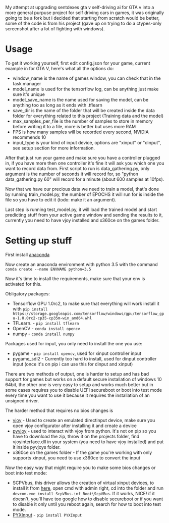 My attempt at upgrading sentdexes gta v self-driving ai for GTA v into a more
general purpuse project for self driving cars in games, it was
originally going to be a fork but i decided that starting from scratch
would be better, some of the code is from his project (gave up on trying to do a
ctypes-only screenshot after a lot of fighting with windows).


# Usage
To get it working yourself, first edit config.json for your game,
current example in for GTA V, here's what all the options do:

 * window_name is the name of games window, you can check that in the task manager
 * model_name is used for the tensorflow log, can be anything just make sure it's unique
 * model_save_name is the name used for saving the model, can be anything too as long as it ends with .tflearn
 * save_dir is the name of the folder that will be created inside the data folder for everything related to this project (Training data and the model)
 * max_samples_per_file is the number of samples to store in memory before writing it to a file, more is better but uses more RAM
 * FPS is how many samples will be recorded every second, NVIDIA recommends 10
 * input_type is your kind of input device, options are "xinput" or "dinput", see setup section for more information.

After that just run your game and make sure you have a controller plugged in,
if you have more then one controller it's fine it will ask you which one you want
to record data from. First script to run is data_gathering.py, only argument is
the number of seconds it will record for, so "python data_gathering.py 60" will
record for a minute (about 600 samples at 10fps).

Now that we have our precious data we need to train a model, that's done by running
train_model.py, the number of EPOCHS it will run for is inside the file so you have
to edit it (todo: make it an argument).

Last step is running test_model.py, it will load the trained model and
start predicting stuff from your active game window and sending the results to it,
currently you need to have vjoy installed and x360ce on the games folder.

# Setting up stuff

First install [anaconda](https://www.continuum.io/downloads)

Now create an anaconda environment with python 3.5 with the command `conda create
--name ENVNAME python=3.5`

Now it's time to install the requirements, make sure that your env is activated for this.

Obligatory packages:

 * Tensorflow GPU 1.0rc2, to make sure that everything will work install it with
 `pip install https://storage.googleapis.com/tensorflow/windows/gpu/tensorflow_gpu-1.0.0rc2-cp35-cp35m-win_amd64.whl`
 * TFLearn. - `pip install tflearn`
 * OpenCV - `conda install opencv`
 * numpy - `conda install numpy`

Packages used for input, you only need to install the one you use:

 * pygame -  `pip install opencv`, used for xinput controller input
 * pygame_sdl2 - Currently too hard to install, used for dinput controller input (once it's on pip i can use this for dinput and xinput)


There are two methods of output, one is harder to setup and has bad support for games but
works on a default secure installation of windows 10 64bit, the other one is very easy to setup and works
much better but in some cases requires you to disable UEFI secureboot or boot into
test mode every time you want to use it because it requires the installation of an unsigned driver.

The harder method that requires no bios changes is

 * [vjoy](http://vjoystick.sourceforge.net/site/index.php/download-a-install/download)  - Used to create an emulated directinput device, make sure you open vjoy configurator after installing it and create a device
 * [pyvjoy](https://github.com/tidzo/pyvjoy)  - used to interact with vjoy from python. It's not on pip so you have to download the zip, throw it on the projects folder, find vjoyinterface.dll in your system (you need to have vjoy installed) and put it inside pyvjoys folder.
 * x360ce on the games folder - If the game you're working with only supports xinput, you need to use x360ce to convert the input

Now the easy way that might require you to make some bios changes or boot into test mode:

 * SCPVbus, this driver allows the creation of virtual xinput devices,
 to install it from [here](https://github.com/shauleiz/vXboxInterface/releases/download/v1.0.0.1/ScpVBus-x64.zip),
 open cmd with admin right, cd into the folder and run `devcon.exe install ScpVBus.inf Root\ScpVBus`.
 If it works, NICE! if it doesn't, you'll have too google how to disable secureboot or if you want to
  disable it only until you reboot again, search for how to boot into test mode.
 * [PYXInput](https://github.com/bayangan1991/PYXInput) - `pip install PYXInput`

